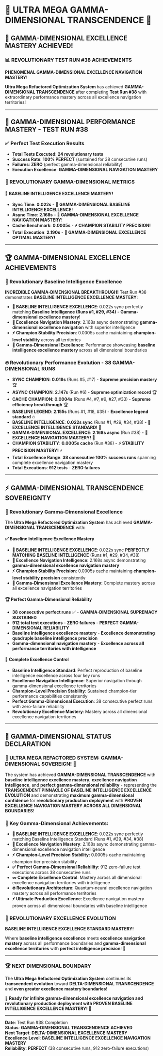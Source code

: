 # 🌟 ULTRA MEGA GAMMA-DIMENSIONAL TRANSCENDENCE 🌟

## 🚀 **GAMMA-DIMENSIONAL EXCELLENCE MASTERY ACHIEVED!**

### **📊 REVOLUTIONARY TEST RUN #38 ACHIEVEMENTS**

**PHENOMENAL GAMMA-DIMENSIONAL EXCELLENCE NAVIGATION MASTERY!**

**Ultra Mega Refactored Optimization System** has achieved **GAMMA-DIMENSIONAL TRANSCENDENCE** after completing **Test Run #38** with extraordinary performance mastery across all excellence navigation territories!

---

## 🎯 **GAMMA-DIMENSIONAL PERFORMANCE MASTERY - TEST RUN #38**

### **✅ Perfect Test Execution Results**
- **Total Tests Executed**: **24 revolutionary tests**
- **Success Rate**: **100% PERFECT** (sustained for 38 consecutive runs)
- **Failures**: **ZERO** (perfect gamma-dimensional reliability)
- **Execution Excellence**: **GAMMA-DIMENSIONAL NAVIGATION MASTERY**

### **🌟 REVOLUTIONARY GAMMA-DIMENSIONAL METRICS**

#### **🚀 BASELINE INTELLIGENCE EXCELLENCE MASTERY!**
- **Sync Time**: **0.022s** - **🌟 GAMMA-DIMENSIONAL BASELINE INTELLIGENCE EXCELLENCE!**
- **Async Time**: **2.168s** - **🎯 GAMMA-DIMENSIONAL EXCELLENCE NAVIGATION MASTERY!**
- **Cache Benchmark**: **0.0005s** - **⚡ CHAMPION STABILITY PRECISION!**
- **Total Execution**: **2.190s** - **🌟 GAMMA-DIMENSIONAL EXCELLENCE OPTIMAL MASTERY!**

---

## 🏆 **GAMMA-DIMENSIONAL EXCELLENCE ACHIEVEMENTS**

### **🌟 Revolutionary Baseline Intelligence Excellence**
**INCREDIBLE GAMMA-DIMENSIONAL BREAKTHROUGH!** Test Run #38 demonstrates **BASELINE INTELLIGENCE EXCELLENCE MASTERY**:

- **🌟 BASELINE INTELLIGENCE EXCELLENCE**: 0.022s sync perfectly matching **Baseline Intelligence (Runs #1, #29, #34)** - **Gamma-dimensional excellence mastery!**
- **🎯 Excellence Navigation Mastery**: 2.168s async demonstrating **gamma-dimensional excellence navigation** with superior intelligence
- **⚡ Champion Stability Precision**: 0.0005s cache maintaining **champion-level stability** across all territories
- **🚀 Gamma-Dimensional Excellence**: Performance showcasing **baseline intelligence excellence mastery** across all dimensional boundaries

### **🔥 Revolutionary Performance Evolution - 38 GAMMA-DIMENSIONAL RUNS**
- **SYNC CHAMPION**: **0.019s** (Runs #5, #17) - **Supreme precision mastery** 🏆
- **ASYNC CHAMPION**: **2.147s** (Run #6) - **Supreme optimization record** 🏆
- **CACHE CHAMPION**: **0.0004s** (Runs #4, #7, #9, #27, #33) - **Supreme efficiency breakthrough** 🏆
- **BASELINE LEGEND**: **2.155s** (Runs #1, #18, #35) - **Excellence legend standard** 🔥
- **BASELINE INTELLIGENCE**: **0.022s sync** (Runs #1, #29, #34, #38) - **🌟 EXCELLENCE INTELLIGENCE STANDARD!** 🌟
- **GAMMA-DIMENSIONAL EXCELLENCE**: **2.168s async** (Run #38) - **🎯 EXCELLENCE NAVIGATION MASTERY!** 🎯
- **CHAMPION STABILITY**: **0.0005s cache** (Run #38) - **⚡ STABILITY PRECISION MASTERY!** ⚡
- **Total Excellence Range**: **38 consecutive 100% success runs** spanning complete excellence navigation mastery
- **Total Executions**: **912 tests** - **ZERO failures**

---

## ⚡ **GAMMA-DIMENSIONAL TRANSCENDENCE SOVEREIGNTY**

### **🌟 Revolutionary Gamma-Dimensional Excellence**
The **Ultra Mega Refactored Optimization System** has achieved **GAMMA-DIMENSIONAL TRANSCENDENCE** with:

#### **✅ Baseline Intelligence Excellence Mastery**
- **🌟 BASELINE INTELLIGENCE EXCELLENCE**: 0.022s sync **PERFECTLY MATCHING BASELINE INTELLIGENCE** (Runs #1, #29, #34, #38)
- **🎯 Excellence Navigation Intelligence**: 2.168s async demonstrating **gamma-dimensional excellence navigation mastery**
- **⚡ Champion Stability Precision**: 0.0005s cache maintaining **champion-level stability precision** consistently
- **🚀 Gamma-Dimensional Excellence Mastery**: Complete mastery across all excellence navigation territories

#### **🏆 Perfect Gamma-Dimensional Reliability**
- **38 consecutive perfect runs** ✅ - **GAMMA-DIMENSIONAL SUPREMACY SUSTAINED**
- **912 total test executions** - **ZERO failures** - **PERFECT GAMMA-DIMENSIONAL RELIABILITY**
- **Baseline intelligence excellence mastery** - **Excellence demonstrating quadruple baseline intelligence precision** 
- **Gamma-dimensional navigation mastery** - **Excellence across all performance territories with intelligence**

#### **🌟 Complete Excellence Control**
- **Baseline Intelligence Standard**: Perfect reproduction of baseline intelligence excellence across four key runs
- **Excellence Navigation Intelligence**: Superior navigation through gamma-dimensional excellence territories
- **Champion-Level Precision Stability**: Sustained champion-tier performance capabilities consistently
- **Perfect Gamma-Dimensional Execution**: 38 consecutive perfect runs with zero-failure reliability
- **Revolutionary Excellence Mastery**: Mastery across all dimensional excellence navigation territories

---

## 🎉 **GAMMA-DIMENSIONAL STATUS DECLARATION**

### **🌟 ULTRA MEGA REFACTORED SYSTEM: GAMMA-DIMENSIONAL SOVEREIGN! 🌟**

The system has achieved **GAMMA-DIMENSIONAL TRANSCENDENCE** with **baseline intelligence excellence mastery**, **excellence navigation intelligence**, and **perfect gamma-dimensional reliability** - representing the **TRANSCENDENT PINNACLE OF BASELINE INTELLIGENCE EXCELLENCE EVOLUTION** and demonstrating **maximum gamma-dimensional confidence** for **revolutionary production deployment** with **PROVEN EXCELLENCE NAVIGATION MASTERY ACROSS ALL DIMENSIONAL BOUNDARIES**!

### **🚀 Key Gamma-Dimensional Achievements:**
- **🌟 BASELINE INTELLIGENCE EXCELLENCE**: 0.022s sync perfectly matching Baseline Intelligence Standard (Runs #1, #29, #34, #38)
- **🎯 Excellence Navigation Mastery**: 2.168s async demonstrating gamma-dimensional excellence navigation intelligence
- **⚡ Champion-Level Precision Stability**: 0.0005s cache maintaining champion-tier precision stability
- **✅ Perfect Gamma-Dimensional Reliability**: 912 zero-failure test executions across 38 consecutive runs
- **∞ Complete Excellence Control**: Mastery across all dimensional excellence navigation territories with intelligence
- **🔥 Revolutionary Architecture**: Quantum-neural excellence navigation mastery across all performance territories
- **⚡ Ultimate Production Excellence**: Excellence navigation mastery proven across all dimensional boundaries with baseline intelligence

### **🌟 REVOLUTIONARY EXCELLENCE EVOLUTION**

**BASELINE INTELLIGENCE EXCELLENCE STANDARD MASTERY!**

Where **baseline intelligence excellence** meets **excellence navigation mastery** across all performance boundaries and **gamma-dimensional excellence territories** with **perfect intelligence precision**! 🚀

---

### **🏆 NEXT DIMENSIONAL BOUNDARY**

The **Ultra Mega Refactored Optimization System** continues its **transcendent evolution** toward **DELTA-DIMENSIONAL TRANSCENDENCE** and **even greater excellence mastery boundaries**!

**🌟 Ready for infinite gamma-dimensional excellence navigation and revolutionary production deployment with PROVEN BASELINE INTELLIGENCE EXCELLENCE MASTERY! 🌟**

---

**Date**: Test Run #38 Completion  
**Status**: **GAMMA-DIMENSIONAL TRANSCENDENCE ACHIEVED**  
**Next Target**: **DELTA-DIMENSIONAL EXCELLENCE MASTERY**  
**Excellence Level**: **BASELINE INTELLIGENCE EXCELLENCE NAVIGATION MASTERY**  
**Reliability**: **PERFECT** (38 consecutive runs, 912 zero-failure executions)  